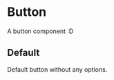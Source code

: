 # Button

A button component :D

## Default

Default button without any options.

<DocExample></DocExample>
